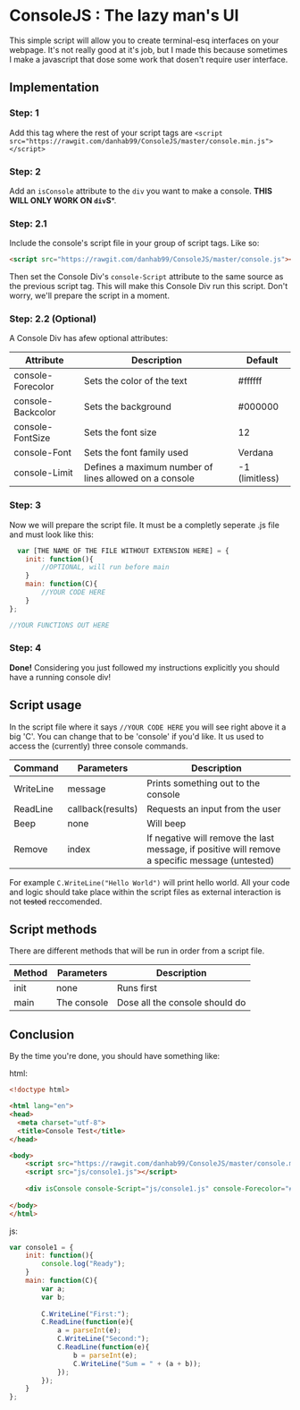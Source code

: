# ConsoleJS : The lazy man's UI
This simple script will allow you to create terminal-esq interfaces on your webpage. It's not really good at it's job, but I made this because sometimes I make a javascript that dose some work that dosen't require user interface.

## Implementation

### Step: 1
Add this tag where the rest of your script tags are
```<script src="https://rawgit.com/danhab99/ConsoleJS/master/console.min.js"></script>```

### Step: 2
Add an `isConsole` attribute to the `div` you want to make a console. **THIS WILL ONLY WORK ON `div`S***.

### Step: 2.1
Include the console's script file in your group of script tags. Like so:

```html
<script src="https://rawgit.com/danhab99/ConsoleJS/master/console.js"></script>
```

Then set the Console Div's `console-Script` attribute to the same source as the previous script tag. This will make this Console Div run this script. Don't worry, we'll prepare the script in a moment.

### Step: 2.2 (Optional)

A Console Div has afew optional attributes:

| Attribute         | Description                                            | Default        |
|-------------------|--------------------------------------------------------|----------------|
| console-Forecolor | Sets the color of the text                             | #ffffff        |
| console-Backcolor | Sets the background                                    | #000000        |
| console-FontSize  | Sets the font size                                     | 12             |
| console-Font      | Sets the font family used                              | Verdana        |
| console-Limit     | Defines a maximum number of lines allowed on a console | -1 (limitless) |

### Step: 3
Now we will prepare the script file. It must be a completly seperate .js file and must look like this:

```javascript
  var [THE NAME OF THE FILE WITHOUT EXTENSION HERE] = {
	init: function(){
		//OPTIONAL, will run before main
	}
	main: function(C){
		//YOUR CODE HERE
	}
};

//YOUR FUNCTIONS OUT HERE
```

### Step: 4
**Done!** Considering you just followed my instructions explicitly you should have a running console div!

## Script usage
In the script file where it says `//YOUR CODE HERE` you will see right above it a big 'C'. You can change that to be 'console' if you'd like. It us used to access the (currently) three console commands.

| Command   | Parameters        | Description                                                                                     |
|-----------|-------------------|-------------------------------------------------------------------------------------------------|
| WriteLine | message           | Prints something out to the console                                                             |
| ReadLine  | callback(results) | Requests an input from the user                                                                 |
| Beep      | none              | Will beep                                                                                       |
| Remove    | index             | If negative will remove the last message, if positive will remove a specific message (untested) |

For example `C.WriteLine("Hello World")` will print hello world. All your code and logic should take place within the script files as external interaction is not ~~tested~~ reccomended.

## Script methods
There are different methods that will be run in order from a script file.

| Method | Parameters  | Description                    |
|--------|-------------|--------------------------------|
| init   | none        | Runs first                     |
| main   | The console | Dose all the console should do |


## Conclusion
By the time you're done, you should have something like:

html:
```html
<!doctype html>

<html lang="en">
<head>
  <meta charset="utf-8">
  <title>Console Test</title>
</head>

<body>
	<script src="https://rawgit.com/danhab99/ConsoleJS/master/console.min.js"></script>
	<script src="js/console1.js"></script>
	
	<div isConsole console-Script="js/console1.js" console-Forecolor="#ffffff" style="width:300px; height:300px;"></div>
	
</body>
</html>
```

js:
```javascript
var console1 = {
	init: function(){
		console.log("Ready");
	}
	main: function(C){
		var a;
		var b;
		
		C.WriteLine("First:");
		C.ReadLine(function(e){
			a = parseInt(e);
			C.WriteLine("Second:");
			C.ReadLine(function(e){
				b = parseInt(e);
				C.WriteLine("Sum = " + (a + b));
			});
		});
	}
};
```